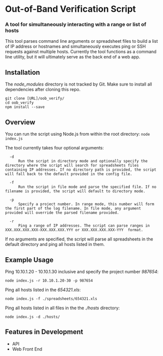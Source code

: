 # Out-of-Band Verification Script
### A tool for simultaneously interacting with a range or list of hosts

This tool parses command line arguments or spreadsheet files to build a list of IP address or hostnames and simultaneously executes ping or SSH requests against multiple hosts.
Currently the tool functions as a command line utility, but it will ultimately serve as the back end of a web app.

## Installation
The _node_modules_ directory is not tracked by Git. Make sure to install all dependencies after cloning this repo.
```
git clone [URL]/oob_verify/
cd oob_verify
npm install --save
```
## Overview

You can run the script using Node.js from within the root directory: `node index.js`


The tool currently takes four optional arguments:

```
  -d
      Run the script in directory mode and optionally specify the directory where the script will search for spreadsheets files containing IP addresses. If no directory path is provided, the script will fall back to the default provided in the config file.

  -f
      Run the script in file mode and parse the specified file. If no filename is provided, the script will default to directory mode.

  -p
      Specify a project number. In range mode, this number will form the first part of the log filename. In file mode, any argument provided will override the parsed filename provided.

  -r
      Ping a range of IP addresses. The script can parse ranges in XXX.XXX.XXX.XXX-XXX.XXX.XXX.YYY or XXX.XXX.XXX.XXX-YYY  format.
```

If no arguments are specified, the script will parse all spreadsheets in the default directory and ping all hosts listed in them.

## Example Usage

Ping 10.10.1.20 - 10.10.1.30 inclusive and specify the project number _987654_:
```
node index.js -r 10.10.1.20-30 -p 987654
```

Ping all hosts listed in the _654321.xls_:
```
node index.js -f ./spreadsheets/654321.xls
```

Ping all hosts listed in all files in the the _./hosts_ directory:
```
node index.js -d ./hosts/
```

## Features in Development
* API
* Web Front End
